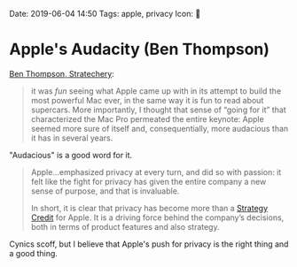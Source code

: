 Date: 2019-06-04 14:50
Tags: apple, privacy
Icon: 🔗

# Apple's Audacity (Ben Thompson)

[Ben Thompson, Stratechery](https://stratechery.com/2019/apples-audacity/):

> it was *fun* seeing what Apple came up with in its attempt to build the most powerful Mac ever, in the same way it is fun to read about supercars. More importantly, I thought that sense of “going for it” that characterized the Mac Pro permeated the entire keynote: Apple seemed more sure of itself and, consequentially, more audacious than it has in several years.

"Audacious" is a good word for it.

> Apple...emphasized privacy at every turn, and did so with passion: it felt like the fight for privacy has given the entire company a new sense of purpose, and that is invaluable.
>
> In short, it is clear that privacy has become more than a [Strategy Credit](https://stratechery.com/2013/strategy-credit/?utm_source=Memberful&utm_campaign=f56c9ecc2d-weekly_article_2019_06_04&utm_medium=email&utm_term=0_d4c7fece27-f56c9ecc2d-111097681) for Apple. It is a driving force behind the company’s decisions, both in terms of product features and also strategy.

Cynics scoff, but I believe that Apple's push for privacy is the right thing and a good thing.